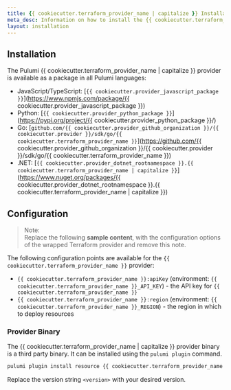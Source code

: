 ```yaml
---
title: {{ cookiecutter.terraform_provider_name | capitalize }} Installation & Configuration
meta_desc: Information on how to install the {{ cookiecutter.terraform_provider_name | capitalize }} provider.
layout: installation
---
```


## Installation

The Pulumi {{ cookiecutter.terraform_provider_name | capitalize }} provider is available as a package in all Pulumi languages:

* JavaScript/TypeScript: [`{{ cookiecutter.provider_javascript_package }}`](https://www.npmjs.com/package/{{ cookiecutter.provider_javascript_package }})
* Python: [`{{ cookiecutter.provider_python_package }}`](https://pypi.org/project/{{ cookiecutter.provider_python_package }}/)
* Go: [`github.com/{{ cookiecutter.provider_github_organization }}/{{ cookiecutter.provider }}/sdk/go/{{ cookiecutter.terraform_provider_name }}`](https://github.com/{{ cookiecutter.provider_github_organization }}/{{ cookiecutter.provider }}/sdk/go/{{ cookiecutter.terraform_provider_name }})
* .NET: [`{{ cookiecutter.provider_dotnet_rootnamespace }}.{{ cookiecutter.terraform_provider_name | capitalize }}`](https://www.nuget.org/packages/{{ cookiecutter.provider_dotnet_rootnamespace }}.{{ cookiecutter.terraform_provider_name | capitalize }})


## Configuration

> Note:  
> Replace the following **sample content**, with the configuration options
> of the wrapped Terraform provider and remove this note.

The following configuration points are available for the `{{ cookiecutter.terraform_provider_name }}` provider:

- `{{ cookiecutter.terraform_provider_name }}:apiKey` (environment: `{{ cookiecutter.terraform_provider_name }}_API_KEY`) - the API key for `{{ cookiecutter.terraform_provider_name }}`
- `{{ cookiecutter.terraform_provider_name }}:region` (environment: `{{ cookiecutter.terraform_provider_name }}_REGION`) - the region in which to deploy resources

### Provider Binary

The {{ cookiecutter.terraform_provider_name | capitalize }} provider binary is a third party binary. It can be installed using the `pulumi plugin` command.

```bash
pulumi plugin install resource {{ cookiecutter.terraform_provider_name }} <version>
```

Replace the version string `<version>` with your desired version.
